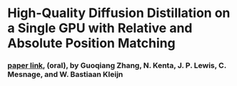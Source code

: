 # High-Quality Diffusion Distillation on a Single GPU with Relative and Absolute Position Matching

### [paper link](https://arxiv.org/abs/2503.20744), (oral), by Guoqiang Zhang, N. Kenta, J. P. Lewis, C. Mesnage, and W. Bastiaan Kleijn


